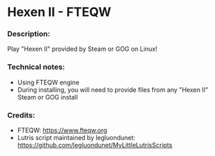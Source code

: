 # Hexen II - FTEQW
### Description:
Play "Hexen II" provided by Steam or GOG on Linux!
### Technical notes:
- Using FTEQW engine
- During installing, you will need to provide files from any "Hexen II" Steam or GOG install
### Credits:
- FTEQW: https://www.fteqw.org
- Lutris script maintained by legluondunet: https://github.com/legluondunet/MyLittleLutrisScripts
